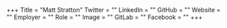 +++
Title = "Matt Stratton"
Twitter = ""
LinkedIn = ""
GitHub = ""
Website = ""
Employer = ""
Role = ""
Image = ""
GitLab = ""
Facebook = ""
+++
